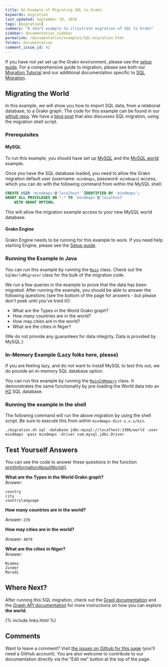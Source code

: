 ```yaml
---
title: An Example of Migrating SQL to Grakn
keywords: migration
last_updated: September 19, 2016
tags: [migration]
summary: "A short example to illustrate migration of SQL to Grakn"
sidebar: documentation_sidebar
permalink: /documentation/examples/SQL-migration.html
folder: documentation
comment_issue_id: 42
---
```


If you have not yet set up the Grakn environment, please see the [setup guide](../get-started/setup-guide.html). For a comprehensive guide to migration, please see both our [Migration Tutorial](../migration/migration.html) and our additional documentation specific to [SQL Migration](../migration/SQL-migration.html).

## Migrating the World

In this example, we will show you how to import SQL data, from a relational database, to a Grakn graph. The code for this example can be found in our [github repo](https://github.com/graknlabs/sample-projects/tree/master/example-sql-migration). We have a [blog post](https://blog.grakn.ai/populating-mindmapsdb-with-the-world-5b2445aee60c#) that also discusses SQL migration, using the migration shell script.

### Prerequisites

#### MySQL

To run this example, you should have set up [MySQL](http://dev.mysql.com/doc/mysql-getting-started/en/) and the [MySQL world](http://dev.mysql.com/doc/world-setup/en/world-setup-installation.html) example. 

Once you have the SQL database loaded, you need to allow the Grakn migration default user (username: `mindmaps`, password: `mindmaps`) access, which you can do with the following command from within the MySQL shell:

```sql
CREATE USER 'mindmaps'@'localhost' IDENTIFIED BY 'mindmaps';
GRANT ALL PRIVILEGES ON *.* TO 'mindmaps'@'localhost'
	WITH GRANT OPTION;
```

This will allow the migration example access to your new MySQL world database. 

#### Grakn Engine

Grakn Engine needs to be running for this example to work. If you need help starting Engine, please see the [Setup guide](../get-started/setup-guide.html).

### Running the Example in Java

You can run this example by running the [`Main`](https://github.com/graknlabs/sample-projects/blob/master/example-sql-migration/src/main/java/Main.java) class. Check out the `SqlWorldMigrator` class for the bulk of the migration code.  

We run a few queries in the example to prove that the data has been migrated. After running the example, you should be able to answer the following questions (see the bottom of the page for answers - but please don't peek until you've tried it!):

+ What are the Types in the World Grakn graph?
+ How many countries are in the world?
+ How may cities are in the world?
+ What are the cities in Niger?

(We do not provide any guarantees for data integrity. Data is provided by MySQL.)

### In-Memory Example (Lazy folks here, please)

If you are feeling lazy, and do not want to install MySQL to test this out, we do provide an in-memory SQL database option.

You can run this example by running the [`MainInMemory`](https://github.com/graknlabs/sample-projects/blob/master/example-sql-migration/src/main/java/MainInMemory.java) class. It demonstrates the same functionality by pre-loading the World data into an [H2](http://www.h2database.com/html/main.html) SQL database.

### Running the example in the shell

The following command will run the above migration by using the shell script. Be sure to execute this from within `mindmaps-dist-x.x.x/bin`. 

```
./migration.sh sql -database jdbc:mysql://localhost:3306/world -user mindmaps -pass mindmaps -driver com.mysql.jdbc.Driver
```

## Test Yourself Answers

You can see the code to answer these questions in the function [printInformationAboutWorld()](https://github.com/graknlabs/sample-projects/blob/master/example-sql-migration/src/main/java/SqlWorldMigrator.java).


**What are the Types in the World Grakn graph?**   
Answer:
   
```
country
city 
countrylanguage
```     	

**How many countries are in the world?**   
   
Answer: `239`

**How may cities are in the world?**   
   
Answer: `4079`

**What are the cities in Niger?**   
Answer:   

```
Niamey
Zinder
Maradi
```


## Where Next?

After running this SQL migration, check out the [Graql documentation](../graql/overview.html) and the [Graph API documentation](../core-api/overview.html) for more instructions on how you can explore **the world**.


{% include links.html %}

## Comments
Want to leave a comment? Visit <a href="https://github.com/graknlabs/docs/issues/42" target="_blank">the issues on Github for this page</a> (you'll need a GitHub account). You are also welcome to contribute to our documentation directly via the "Edit me" button at the top of the page.

